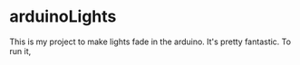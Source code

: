 # arduinoLights
This is my project to make lights fade in the arduino. It's pretty fantastic. To run it, 

